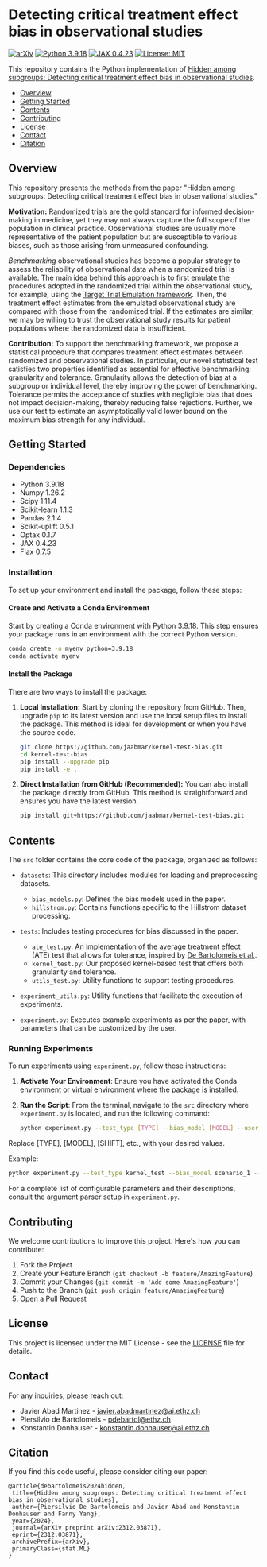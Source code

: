 # Detecting critical treatment effect bias in observational studies

[![arXiv](https://img.shields.io/badge/stat.ML-arXiv%3A2312.03871-B31B1B.svg)](https://arxiv.org/abs/2312.03871)
[![Python 3.9.18](https://img.shields.io/badge/python-3.9.18-blue.svg)](https://python.org/downloads/release/python-3918/)
[![JAX 0.4.23](https://img.shields.io/badge/jax-0.4.23-green.svg)](https://jax.readthedocs.io/en/latest/changelog.html)
[![License: MIT](https://img.shields.io/badge/License-MIT-yellow.svg)](LICENSE)

This repository contains the Python implementation of [Hidden among subgroups: Detecting critical treatment effect bias in observational studies](https://arxiv.org/abs/2312.03871).

* [Overview](#overview)
* [Getting Started](#getting-started)
* [Contents](#contents)
* [Contributing](#contributing)
* [License](#license)
* [Contact](#contact)
* [Citation](#citation)

## Overview

This repository presents the methods from the paper "Hidden among subgroups: Detecting critical treatment effect bias in observational studies."

**Motivation:** Randomized trials are the gold standard for informed decision-making in medicine, yet they may not always capture the full scope of the population in clinical practice. Observational studies are usually more representative of the patient population but are susceptible to various biases, such as those arising from unmeasured confounding.

*Benchmarking* observational studies has become a popular strategy to assess the reliability of observational data when a randomized trial is available. The main idea behind this approach is to first emulate the procedures adopted in the randomized trial within the observational study, for example, using the [Target Trial Emulation framework](https://jamanetwork.com/journals/jama/fullarticle/2799678). Then, the treatment effect estimates from the emulated observational study are compared with those from the randomized trial. If the estimates are similar, we may be willing to trust the observational study results for patient populations where the randomized data is insufficient.


**Contribution:** To support the benchmarking framework, we propose a statistical procedure that compares treatment effect estimates between randomized and observational studies. In particular, our novel statistical test satisfies two properties identified as essential for effective benchmarking: granularity and tolerance. Granularity allows the detection of bias at a subgroup or individual level, thereby improving the power of benchmarking. Tolerance permits the acceptance of studies with negligible bias that does not impact decision-making, thereby reducing false rejections. Further, we use our test to estimate an asymptotically valid lower bound on the maximum bias strength for any individual.

## Getting Started

### Dependencies

- Python 3.9.18
- Numpy 1.26.2
- Scipy 1.11.4
- Scikit-learn 1.1.3
- Pandas 2.1.4
- Scikit-uplift 0.5.1
- Optax 0.1.7
- JAX 0.4.23
- Flax 0.7.5


### Installation

To set up your environment and install the package, follow these steps:

#### Create and Activate a Conda Environment

Start by creating a Conda environment with Python 3.9.18. This step ensures your package runs in an environment with the correct Python version. 
```bash
conda create -n myenv python=3.9.18
conda activate myenv
```
#### Install the Package

There are two ways to install the package:

1. **Local Installation:**
   Start by cloning the repository from GitHub. Then, upgrade `pip` to its latest version and use the local setup files to install the package. This method is ideal for development or when you have the source code.
   ```bash
   git clone https://github.com/jaabmar/kernel-test-bias.git
   cd kernel-test-bias
   pip install --upgrade pip
   pip install -e .
   ```
2. **Direct Installation from GitHub (Recommended):**
   You can also install the package directly from GitHub. This method is straightforward and ensures you have the latest version.
   ```bash
   pip install git+https://github.com/jaabmar/kernel-test-bias.git
   ```

## Contents

The `src` folder contains the core code of the package, organized as follows:

- `datasets`: This directory includes modules for loading and preprocessing datasets.
  - `bias_models.py`: Defines the bias models used in the paper.
  - `hillstrom.py`: Contains functions specific to the Hillstrom dataset processing.
  
- `tests`: Includes testing procedures for bias discussed in the paper.
  - `ate_test.py`: An implementation of the average treatment effect (ATE) test that allows for tolerance, inspired by [De Bartolomeis et al.](https://arxiv.org/abs/2312.03871).
  - `kernel_test.py`: Our proposed kernel-based test that offers both granularity and tolerance.
  - `utils_test.py`: Utility functions to support testing procedures.

- `experiment_utils.py`: Utility functions that facilitate the execution of experiments.

- `experiment.py`: Executes example experiments as per the paper, with parameters that can be customized by the user.

### Running Experiments

To run experiments using `experiment.py`, follow these instructions:

1. **Activate Your Environment**: Ensure you have activated the Conda environment or virtual environment where the package is installed.

2. **Run the Script**: From the terminal, navigate to the `src` directory where `experiment.py` is located, and run the following command:
   ```bash
   python experiment.py --test_type [TYPE] --bias_model [MODEL] --user_shift [SHIFT] ...
   ```
Replace [TYPE], [MODEL], [SHIFT], etc., with your desired values.

Example:

```bash
python experiment.py --test_type kernel_test --bias_model scenario_1 --user_shift 60.0 --epochs 2000 --lr 0.1
```
For a complete list of configurable parameters and their descriptions, consult the argument parser setup in `experiment.py`.

## Contributing

We welcome contributions to improve this project. Here's how you can contribute:

1. Fork the Project
2. Create your Feature Branch (`git checkout -b feature/AmazingFeature`)
3. Commit your Changes (`git commit -m 'Add some AmazingFeature'`)
4. Push to the Branch (`git push origin feature/AmazingFeature`)
5. Open a Pull Request

## License

This project is licensed under the MIT License - see the [LICENSE](./LICENSE) file for details.

## Contact

For any inquiries, please reach out:

- Javier Abad Martinez - [javier.abadmartinez@ai.ethz.ch](mailto:javier.abadmartinez@ai.ethz.ch)
- Piersilvio de Bartolomeis - [pdebartol@ethz.ch](mailto:pdebartol@ethz.ch)
- Konstantin Donhauser - [konstantin.donhauser@ai.ethz.ch](mailto:konstantin.donhauser@ai.ethz.ch)

## Citation

If you find this code useful, please consider citing our paper:
 ```
@article{debartolomeis2024hidden,
  title={Hidden among subgroups: Detecting critical treatment effect bias in observational studies},
  author={Piersilvio De Bartolomeis and Javier Abad and Konstantin Donhauser and Fanny Yang},
  year={2024},
  journal={arXiv preprint arXiv:2312.03871},
  eprint={2312.03871},
  archivePrefix={arXiv},
  primaryClass={stat.ML}
}
```
